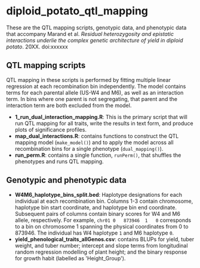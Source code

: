 # diploid_potato_qtl_mapping

These are the QTL mapping scripts, genotypic data, and phenotypic data that accompany Marand et al. _Residual heterozygosity and epistatic interactions underlie the complex genetic architecture of yield in diploid potato_. 20XX. doi:xxxxxx

## QTL mapping scripts

QTL mapping in these scripts is performed by fitting multiple linear regression at each recombination bin independently.  The model contains terms for each parental allele (US-W4 and M6), as well as an interaction term.  In bins where one parent is not segregating, that parent and the interaction term are both excluded from the model.

* **1_run_dual_interaction_mapping.R**: This is the primary script that will run QTL mapping for all traits, write the results in text form, and produce plots of significance profiles.
* **map_dual_interactions.R**: contains functions to construct the QTL mapping model (`make_model()`) and to apply the model across all recombination bins for a single phenotype (`dual_mapping()`).
* **run_perm.R**: contains a single function, `runPerm()`, that shuffles the phenotypes and runs QTL mapping.

## Genotypic and phenotypic data

* **W4M6_haplotype_bins_split.bed**: Haplotype designations for each individual at each recombination bin.  Columns 1-3 contain chromosome, haplotype bin start coordinate, and haplotype bin end coordinate. Subsequent pairs of columns contain binary scores for W4 and M6 allele, respectively. For example, `chr01	0	873946	1	0` corresponds to a bin on chromosome 1 spanning the physical coordinates from 0 to 873946. The individual has W4 haplotype `1` and M6 haplotype `0`. 
* **yield_phenological_traits_allGenos.csv**: contains BLUPs for yield, tuber weight, and tuber number; intercept and slope terms from longitudinal random regression modelling of plant height; and the binary response for growth habit (labelled as 'Height_Group').

